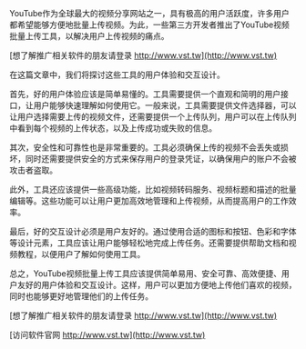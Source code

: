 YouTube作为全球最大的视频分享网站之一，具有极高的用户活跃度，许多用户都希望能够方便地批量上传视频。为此，一些第三方开发者推出了YouTube视频批量上传工具，以解决用户上传视频的痛点。

[想了解推广相关软件的朋友请登录 http://www.vst.tw](http://www.vst.tw)

在这篇文章中，我们将探讨这些工具的用户体验和交互设计。

首先，好的用户体验应该是简单易懂的。工具需要提供一个直观和简明的用户接口，让用户能够快速理解如何使用它。一般来说，工具需要提供文件选择器，可以让用户选择需要上传的视频文件，还需要提供一个上传队列，用户可以在上传队列中看到每个视频的上传状态，以及上传成功或失败的信息。

其次，安全性和可靠性也是非常重要的。工具必须确保上传的视频不会丢失或损坏，同时还需要提供安全的方式来保存用户的登录凭证，以确保用户的账户不会被攻击者盗取。

此外，工具还应该提供一些高级功能，比如视频转码服务、视频标题和描述的批量编辑等。这些功能可以让用户更加高效地管理和上传视频，从而提高用户的工作效率。

最后，好的交互设计必须是用户友好的。通过使用合适的图标和按钮、色彩和字体等设计元素，工具应该让用户能够轻松地完成上传任务。还需要提供帮助文档和视频教程，以便用户了解如何使用工具。

总之，YouTube视频批量上传工具应该提供简单易用、安全可靠、高效便捷、用户友好的用户体验和交互设计。这样，用户可以更加方便地上传他们喜欢的视频，同时也能够更好地管理他们的上传任务。

[想了解推广相关软件的朋友请登录 http://www.vst.tw](http://www.vst.tw)


[访问软件官网 http://www.vst.tw](http://www.vst.tw)

